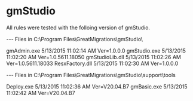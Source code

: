 # gmStudio

All rules were tested with the folloing version of gmStudio.

--- Files in C:\Program Files\GreatMigrations\gmStudio\

 gmAdmin.exe                    5/13/2015 11:02:14 AM          Ver=1.0.0.0
 gmStudio.exe                   5/13/2015 11:02:20 AM          Ver=1.0.5611.18050
 gmStudioLib.dll                5/13/2015 11:02:26 AM          Ver=1.0.5611.18033
 ResxFactory.dll                5/13/2015 11:02:30 AM          Ver=1.0.0.0

--- Files in C:\Program Files\GreatMigrations\gmStudio\\support\tools

 Deploy.exe                     5/13/2015 11:02:36 AM          Ver=V20.04.B7
 gmBasic.exe                    5/13/2015 11:02:42 AM          Ver=V20.04.B7

